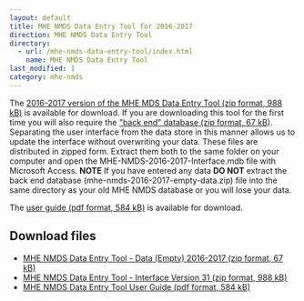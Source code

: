 ```yaml
---
layout: default
title: MHE NMDS Data Entry Tool for 2016-2017
direction: MHE NMDS Data Entry Tool
directory:
  - url: /mhe-nmds-data-entry-tool/index.html
    name: MHE NMDS Data Entry Tool
last_modified: 1
category: mhe-nmds
---
```


The [2016-2017 version of the MHE MDS Data Entry Tool (zip format, 988 kB)][interface-href] is available for download.
If you are downloading this tool for the first time you will also require the ["back end" database (zip format, 67 kB)][emptydata-href]. Separating the user interface from the data store in this manner allows us to update the interface without overwriting your data.
These files are distributed in zipped form. Extract them both to the same folder on your computer and open the MHE-NMDS-2016-2017-Interface.mdb file with Microsoft Access.
**NOTE** If you have entered any data **DO NOT** extract the back end database (mhe-nmds-2016-2017-empty-data.zip) file into the same directory as your old MHE NMDS database or you will lose your data.

The [user guide (pdf format, 584 kB)][userguide-href] is available for download.
## Download files
* [MHE NMDS Data Entry Tool - Data (Empty) 2016-2017 (zip format, 67 kB)][emptydata-href]
* [MHE NMDS Data Entry Tool - Interface Version 31 (zip format, 988 kB)][interface-href]
* [MHE NMDS Data Entry Tool User Guide (pdf format, 584 kB)][userguide-href]

[interface-href]: /site/assets/files/1034/MHE-NMDS-2016-2017-interface.zip
[emptydata-href]: /site/assets/files/1034/MHE-NMDS-2016-2017-empty-data.zip
[userguide-href]: /site/assets/files/1034/MHE-NMDS-2016-2017-DE-Tool-User-Guide.pdf
